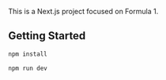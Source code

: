 This is a Next.js project focused on Formula 1.

## Getting Started

```bash
npm install

npm run dev
```
